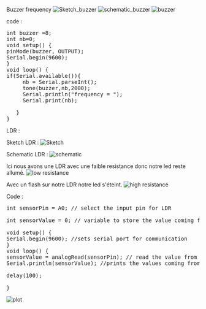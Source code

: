 
Buzzer frequency
<img src="Sketch1.png" alt="Sketch_buzzer">
<img src="schematic1.png" alt="schematic_buzzer">
<img src="buzzer.jpg" alt="buzzer">

code :
<pre>
int buzzer =8;
int nb=0;
void setup() {
pinMode(buzzer, OUTPUT);
Serial.begin(9600);
}
void loop() {
if(Serial.available()){
     nb = Serial.parseInt();
     tone(buzzer,nb,2000);
     Serial.println("frequency = ");
     Serial.print(nb);

   }
}
</pre>


LDR :

Sketch LDR :
<img src="Sketch2.png" alt="Sketch">

Schematic LDR :
<img src="schematic2.png" alt="schematic">

Ici nous avons une LDR avec une faible resistance donc notre led reste allumé.
<img src="low_ldr.jpg" alt="low resistance">




Avec un flash sur notre LDR notre led s'éteint.
<img src="high_ldr.jpg" alt="high resistance">



Code :
<pre>
int sensorPin = A0; // select the input pin for LDR

int sensorValue = 0; // variable to store the value coming from the sensor

void setup() {
Serial.begin(9600); //sets serial port for communication
}
void loop() {
sensorValue = analogRead(sensorPin); // read the value from the sensor
Serial.println(sensorValue); //prints the values coming from the sensor on the screen

delay(100);

}
</pre>

<img src="plot.png" alt="plot">


